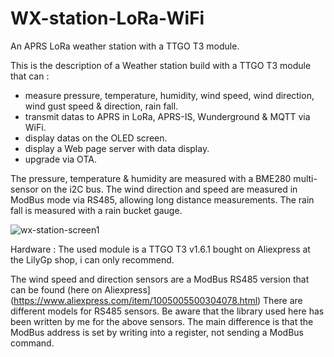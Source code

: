 # WX-station-LoRa-WiFi
An APRS LoRa weather station with a TTGO T3 module.

This is the description of a Weather station build with a TTGO T3 module that can :
- measure pressure, temperature, humidity, wind speed, wind direction, wind gust speed & direction, rain fall.
- transmit datas to APRS in LoRa, APRS-IS, Wunderground & MQTT via WiFi.
- display datas on the OLED screen.
- display a Web page server with data display.
- upgrade via OTA.

The pressure, temperature & humidity are measured with a BME280 multi-sensor on the i2C bus.
The wind direction and speed are measured in ModBus mode via RS485, allowing long distance measurements.
The rain fall is measured with a rain bucket gauge.

![wx-station-screen1](https://github.com/tk5ep/WX-station-LoRa-WiFi/assets/1655173/b155929d-1387-497c-858d-efabd9410c22)

Hardware :
The used module is a  TTGO T3 v1.6.1 bought on Aliexpress at the LilyGp shop, i can only recommend.

The wind speed and direction sensors are a ModBus RS485 version that can be found (here on Aliexpress] (https://www.aliexpress.com/item/1005005500304078.html)
There are different models for RS485 sensors. Be aware that the library used here has been written by me for the above sensors.
The main difference is that the ModBus address is set by writing into a register, not sending a ModBus command.
